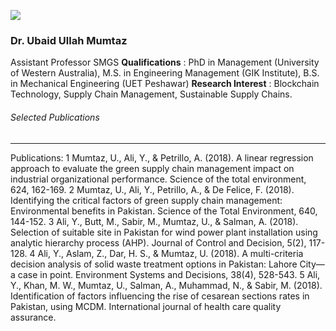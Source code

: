 [![](https://giki.edu.pk/wp-content/uploads/2019/11/ubaidmgs-538x450.png)](https://giki.edu.pk/wp-content/uploads/2019/11/ubaidmgs.png)
### Dr. Ubaid Ullah Mumtaz
Assistant Professor SMGS
**Qualifications** : PhD in Management (University of Western Australia),
M.S. in Engineering Management (GIK Institute),
B.S. in Mechanical Engineering (UET Peshawar)
**Research Interest** : Blockchain Technology, Supply Chain Management, Sustainable Supply Chains.
###### Selected Publications
* * *
Publications:
1 Mumtaz, U., Ali, Y., & Petrillo, A. (2018). A linear regression approach to evaluate the green
supply chain management impact on industrial organizational performance. Science of the total
environment, 624, 162-169.
2 Mumtaz, U., Ali, Y., Petrillo, A., & De Felice, F. (2018). Identifying the critical factors of
green supply chain management: Environmental benefits in Pakistan. Science of the Total
Environment, 640, 144-152.
3 Ali, Y., Butt, M., Sabir, M., Mumtaz, U., & Salman, A. (2018). Selection of suitable site in
Pakistan for wind power plant installation using analytic hierarchy process (AHP). Journal of
Control and Decision, 5(2), 117-128.
4 Ali, Y., Aslam, Z., Dar, H. S., & Mumtaz, U. (2018). A multi-criteria decision analysis of
solid waste treatment options in Pakistan: Lahore City—a case in point. Environment Systems
and Decisions, 38(4), 528-543.
5 Ali, Y., Khan, M. W., Mumtaz, U., Salman, A., Muhammad, N., & Sabir, M. (2018).
Identification of factors influencing the rise of cesarean sections rates in Pakistan, using
MCDM. International journal of health care quality assurance.
